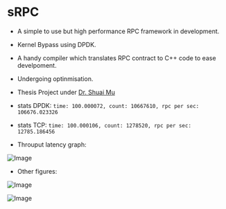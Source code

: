 # sRPC
- A simple to use but high performance RPC framework in development.
- Kernel Bypass using DPDK.
- A handy compiler which translates RPC contract to C++ code to ease develpoment.
- Undergoing optinmisation.
- Thesis Project under [Dr. Shuai Mu](http://mpaxos.com)

- stats DPDK:
 ```time: 100.000072, count: 10667610, rpc per sec: 106676.023326```

 - stats TCP:
 ```time: 100.000106, count: 1278520, rpc per sec: 12785.186456```
- Throuput latency graph:

![Image](rpc_test/stats/figures/dpdk-figure.png)

- Other figures:

![Image](rpc_test/stats/figures/dpdk-figure-thr-batching.png)

![Image](rpc_test/stats/figures/dpdk-figure-lat-batching.png)



